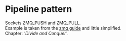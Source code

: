 # Pipeline pattern

Sockets ZMQ_PUSH and ZMQ_PULL.<br/>
Example is taken from the [zmq guide](http://zguide.zeromq.org/page:all) and little simplified.<br/>
Chapter: _'Divide and Conquer'_.
